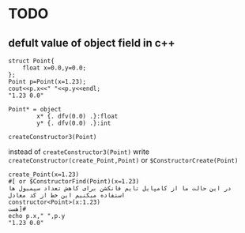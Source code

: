 # TODO
## defult value of object field in c++
```
struct Point{
    float x=0.0,y=0.0;
};
Point p=Point(x=1.23);
cout<<p.x<<" "<<p.y<<endl;
"1.23 0.0"
```

``` 
Point* = object 
        x* {. dfv(0.0) .}:float
        y* {. dfv(0.0) .}:int

createConstructor3(Point)
``` 

instead of `createConstructor3(Point)` write  `createConstructor(create_Point,Point)` 
or `$ConstructorCreate(Point)`
``` 
create_Point(x=1.23) 
#[ or $ConstructorFind(Point)(x=1.23) 
در این حالت ما از کامپایل تایم فانکشن برای کاهش تعداد سیمبول ها استفاده میکنیم این خط از کد معادل 
constructor<Point>(x:1.23) 
هست]#
echo p.x," ",p.y
"1.23 0.0"
```
